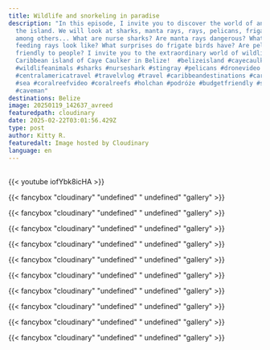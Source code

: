 ```yaml
---
title: Wildlife and snorkeling in paradise
description: "In this episode, I invite you to discover the world of animals on
  the island. We will look at sharks, manta rays, rays, pelicans, frigate birds,
  among others... What are nurse sharks? Are manta rays dangerous? What does
  feeding rays look like? What surprises do frigate birds have? Are pelicans
  friendly to people? I invite you to the extraordinary world of wildlife on the
  Caribbean island of Caye Caulker in Belize!  #belizeisland #cayecaulker
  #wildlifeanimals #sharks #nurseshark #stingray #pelicans #dronevideo #drones
  #centralamericatravel #travelvlog #travel #caribbeandestinations #carribbean
  #sea #coralreefvideo #coralreefs #holchan #podróże #budgetfriendly #snokeling
  #caveman"
destinations: Belize
image: 20250119_142637_avreed
featuredpath: cloudinary
date: 2025-02-22T03:01:56.429Z
type: post
author: Kitty R.
featuredalt: Image hosted by Cloudinary
language: en
---
```

<br>{{< youtube iofYbk8icHA >}}</br>

{{< fancybox "cloudinary" "undefined" " undefined" "gallery" >}}

{{< fancybox "cloudinary" "undefined" " undefined" "gallery" >}}

{{< fancybox "cloudinary" "undefined" " undefined" "gallery" >}}

{{< fancybox "cloudinary" "undefined" " undefined" "gallery" >}}

{{< fancybox "cloudinary" "undefined" " undefined" "gallery" >}}

{{< fancybox "cloudinary" "undefined" " undefined" "gallery" >}}

{{< fancybox "cloudinary" "undefined" " undefined" "gallery" >}}

{{< fancybox "cloudinary" "undefined" " undefined" "gallery" >}}

{{< fancybox "cloudinary" "undefined" " undefined" "gallery" >}}

{{< fancybox "cloudinary" "undefined" " undefined" "gallery" >}}